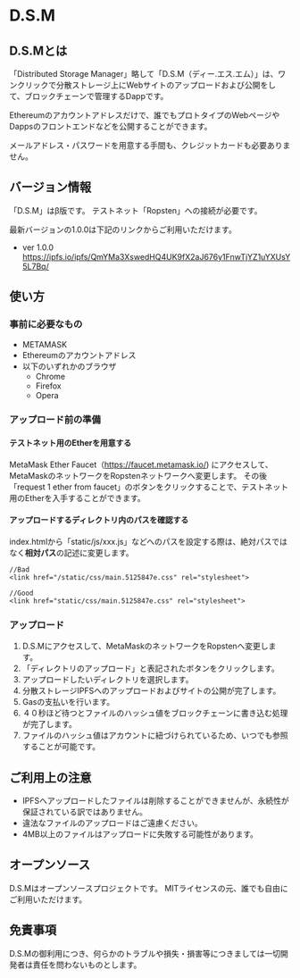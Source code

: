 # D.S.M
## D.S.Mとは
「Distributed Storage Manager」略して「D.S.M（ディー.エス.エム）」は、ワンクリックで分散ストレージ上にWebサイトのアップロードおよび公開をして、ブロックチェーンで管理するDappです。

Ethereumのアカウントアドレスだけで、誰でもプロトタイプのWebページやDappsのフロントエンドなどを公開することができます。

メールアドレス・パスワードを用意する手間も、クレジットカードも必要ありません。

## バージョン情報
「D.S.M」はβ版です。
テストネット「Ropsten」への接続が必要です。

最新バージョンの1.0.0は下記のリンクからご利用いただけます。
* ver 1.0.0 https://ipfs.io/ipfs/QmYMa3XswedHQ4UK9fX2aJ676y1FnwTjYZ1uYXUsY5L7Bq/

## 使い方
### 事前に必要なもの
* METAMASK
* Ethereumのアカウントアドレス
* 以下のいずれかのブラウザ
  * Chrome
  * Firefox
  * Opera

### アップロード前の準備
#### テストネット用のEtherを用意する
MetaMask Ether Faucet（https://faucet.metamask.io/) にアクセスして、MetaMaskのネットワークをRopstenネットワークへ変更します。
その後「request 1 ether from faucet」のボタンをクリックすることで、テストネット用のEtherを入手することができます。

#### アップロードするディレクトリ内のパスを確認する
index.htmlから「static/js/xxx.js」などへのパスを設定する際は、絶対パスではなく**相対パス**の記述に変更します。
    
    //Bad
    <link href="/static/css/main.5125847e.css" rel="stylesheet">
    
    //Good
    <link href="static/css/main.5125847e.css" rel="stylesheet">

### アップロード　
1. D.S.Mにアクセスして、MetaMaskのネットワークをRopstenへ変更します。
2. 「ディレクトリのアップロード」と表記されたボタンをクリックします。
3. アップロードしたいディレクトリを選択します。
4. 分散ストレージIPFSへのアップロードおよびサイトの公開が完了します。
5. Gasの支払いを行います。
6. ４０秒ほど待つとファイルのハッシュ値をブロックチェーンに書き込む処理が完了します。
7. ファイルのハッシュ値はアカウントに紐づけられているため、いつでも参照することが可能です。

## ご利用上の注意
* IPFSへアップロードしたファイルは削除することができませんが、永続性が保証されている訳ではありません。
* 違法なファイルのアップロードはご遠慮ください。
* 4MB以上のファイルはアップロードに失敗する可能性があります。

## オープンソース
D.S.Mはオープンソースプロジェクトです。
MITライセンスの元、誰でも自由にご利用いただけます。

## 免責事項
D.S.Mの御利用につき、何らかのトラブルや損失・損害等につきましては一切開発者は責任を問わないものとします。
